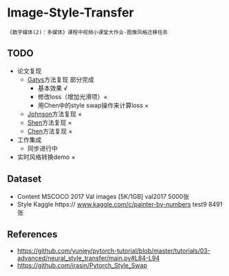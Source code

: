 # Image-Style-Transfer
    《数字媒体(2)：多媒体》课程中视频小课堂大作业-图像风格迁移任务
    
## TODO
 - 论文复现
     - [Gatys](https://arxiv.org/abs/1508.06576)方法复现 部分完成
        - 基本效果 √
        - 修改loss（增加光滑项）×
        - 用Chen中的style swap操作来计算loss ×
     - [Johnson](https://arxiv.org/abs/1603.08155)方法复现 ×
     - [Shen](https://arxiv.org/abs/1709.04111)方法复现 ×
     - [Chen](https://arxiv.org/abs/1612.04337)方法复现 ×
 - 工作集成
     - 同步进行中
 - 实时风格转换demo ×

## Dataset

 - Content 
    MSCOCO 2017 Val images [5K/1GB] val2017 5000张
 - Style
    Kaggle https:// www.kaggle.com/c/painter-by-numbers test9 8491张

## References

 - https://github.com/yunjey/pytorch-tutorial/blob/master/tutorials/03-advanced/neural_style_transfer/main.py#L84-L94
 - https://github.com/irasin/Pytorch_Style_Swap